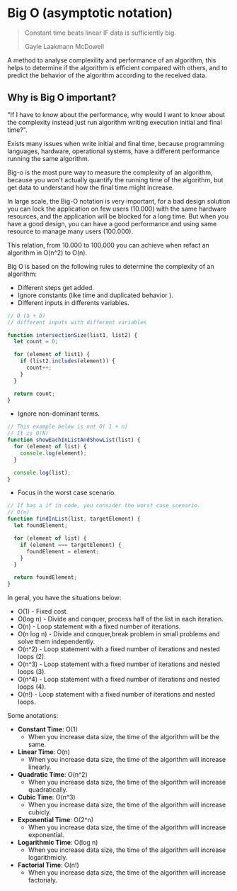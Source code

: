 # Big O (asymptotic notation)
> Constant time beats linear IF data is sufficiently big.
>
> Gayle Laakmann McDowell

A method to analyse complexility and performance of an algorithm, this helps to determine if the algorithm is efficient compared with others, and to predict the behavior of the algorithm according to the received data.

## Why is Big O important?

"If I have to know about the performance, why would I want to know about the complexity instead just run algorithm writing execution initial and final time?".

Exists many issues when write initial and final time, because programming languages, hardware, operational systems, have a different performance running the same algorithm.

Big-o is the most pure way to measure the complexity of an algorithm, because you won't actually quantify the running time of the algorithm, but get data to understand how the final time might increase.

In large scale, the Big-O notation is very important, for a bad design solution you can lock the application on few users (10.000) with the same hardware resources, and the application will be blocked for a long time. But when you have a good design, you can have a good performance and using same resource to manage many users (100.000).

This relation, from 10.000 to 100.000 you can achieve when refact an algorithm in O(n^2) to O(n).



Big O is based on the following rules to determine the complexity of an algorithm:
- Different steps get added.
- Ignore constants (like time and duplicated behavior ).
- Different inputs in differents variables.

```js
// O (a + b)
// different inputs with different variables 

function intersectionSize(list1, list2) {
  let count = 0;

  for (element of list1) {
    if (list2.includes(element)) {
      count++;
    }
  }

  return count;
}
```
- Ignore non-dominant terms.
```js
// This example below is not O( 1 + n)
// It is O(N)
function showEachInListAndShowList(list) {
  for (element of list) {
    console.log(element);
  }

  console.log(list);
}
```
- Focus in the worst case scenario.

```js
// If has a if in code, you consider the worst case scenario.
// O(n)
function findInList(list, targetElement) {
  let foundElement;

  for (element of list) {
    if (element === targetElement) {
      foundElement = element;
    }
  }

  return foundElement;
}
```

In geral, you have the situations below:
- O(1) - Fixed cost.
- O(log n) - Divide and conquer, process half of the list in each iteration.
- O(n) - Loop statement with a fixed number of iterations.
- O(n log n) - Divide and conquer,break problem in small problems and solve them independently.
- O(n^2) - Loop statement with a fixed number of iterations and nested loops (2).
- O(n^3) - Loop statement with a fixed number of iterations and nested loops (3).
- O(n^4) - Loop statement with a fixed number of iterations and nested loops (4).
- O(n!) - Loop statement with a fixed number of iterations and nested loops.



Some anotations:

- **Constant Time**: O(1)
  - When you increase data size, the time of the algorithm will be the same.
- **Linear Time**: O(n)
  - When you increase data size, the time of the algorithm will increase linearly.
- **Quadratic Time**: O(n^2)
  - When you increase data size, the time of the algorithm will increase quadratically.
- **Cubic Time**: O(n^3)
  - When you increase data size, the time of the algorithm will increase cubicly.
- **Exponential Time**: O(2^n)
  - When you increase data size, the time of the algorithm will increase exponential.
- **Logarithmic Time**: O(log n)
  - When you increase data size, the time of the algorithm will increase logarithmicly.
- **Factorial Time**: O(n!)
  - When you increase data size, the time of the algorithm will increase factorialy.

